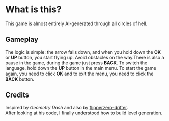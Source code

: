 # What is this?

This game is almost entirely AI-generated through all circles of hell.

## Gameplay

The logic is simple: the arrow falls down, and when you hold down the **OK** or **UP** button, you start flying up. Avoid obstacles on the way.There is also a pause in the game, during the game just press **BACK**. To switch the language, hold down the **UP** button in the main menu. To start the game again, you need to click **OK** and to exit the menu, you need to click the **BACK** button.

## Credits

Inspired by *Geometry Dash* and also by [flipperzero-drifter](https://github.com/jean-edouard/flipperzero-drifter).  
After looking at his code, I finally understood how to build level generation.
